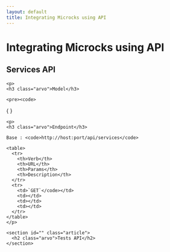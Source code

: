 ```yaml
---
layout: default
title: Integrating Microcks using API
---
```


<div class="content">
	<div class="jumbotron clearfix">
		<div class="container">
       <h1 class="page-title arvo">Integrating Microcks using API</h1>
    </div>
	</div>
  <div class="container">
  <section id="" class="article">
    <h2 class="arvo">Services API</h2>

    <p>
    <h3 class="arvo">Model</h3>

    <pre><code>
{
}
    </code></pre>
    </p>

    <p>
    <h3 class="arvo">Endpoint</h3>

    Base : <code>http://host:port/api/services</code>

    <table>
      <tr>
        <th>Verb</th>
        <th>URL</th>
        <th>Params</th>
        <th>Description</th>
      </tr>
      <tr>
        <td>`GET`</code></td>
        <td></td>
        <td></td>
        <td></td>
      </tr>
    </table>
    </p>
  </section>

    <section id="" class="article">
      <h2 class="arvo">Tests API</h2>
    </section>
  </div>
</div>
